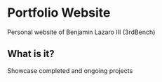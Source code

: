 # Portfolio Website

Personal website of Benjamin Lazaro III (3rdBench)

## What is it?

Showcase completed and ongoing projects
